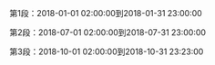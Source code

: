 第1段：2018-01-01 02:00:00到2018-01-31 23:00:00

第2段：2018-07-01 02:00:00到2018-07-31 23:00:00

第3段：2018-10-01 02:00:00到2018-10-31 23:23:00